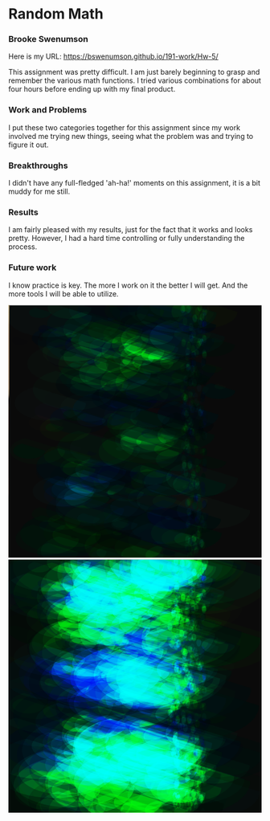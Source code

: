 # Random Math
### Brooke Swenumson

Here is my URL: https://bswenumson.github.io/191-work/Hw-5/


This assignment was pretty difficult. I am just barely beginning to grasp and remember the various math functions.  I tried various combinations for about four hours before ending up with my final product.

### Work and Problems

I put these two categories together for this assignment since my work involved me trying new things, seeing what the problem was and trying to figure it out.

### Breakthroughs

I didn't have any full-fledged 'ah-ha!' moments on this assignment, it is a bit muddy for me still.

### Results

I am fairly pleased with my results, just for the fact that it works and looks pretty. However, I had a hard time controlling or fully understanding the process.

### Future work

I know practice is key. The more I work on it the better I will get. And the more tools I will be able to utilize.

![Hw_5a](./Imgs/Hw_5a.png)
![Hw_5b](./Imgs/Hw_5b.png)
